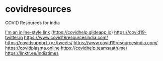 # covidresources
COVID Resources for india


[I'm an inline-style link](https://www.google.com)
(https://covidhelp.glideapp.io)
https://covid19-twitter.in
https://www.covid19resourcesindia.com/
https://covidsupport.xyz/tweets/
https://www.covid19resourcesindia.com/
https://covidplasma.online
https://covidhelp.teamsaath.me/
https://linktr.ee/indiatimes
